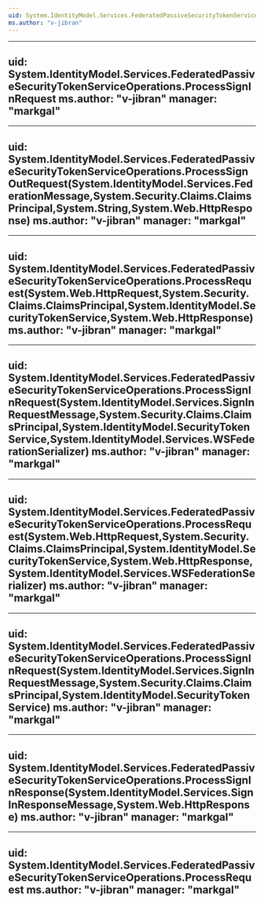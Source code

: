 ```yaml
---
uid: System.IdentityModel.Services.FederatedPassiveSecurityTokenServiceOperations
ms.author: "v-jibran"
---
```


---
uid: System.IdentityModel.Services.FederatedPassiveSecurityTokenServiceOperations.ProcessSignInRequest
ms.author: "v-jibran"
manager: "markgal"
---

---
uid: System.IdentityModel.Services.FederatedPassiveSecurityTokenServiceOperations.ProcessSignOutRequest(System.IdentityModel.Services.FederationMessage,System.Security.Claims.ClaimsPrincipal,System.String,System.Web.HttpResponse)
ms.author: "v-jibran"
manager: "markgal"
---

---
uid: System.IdentityModel.Services.FederatedPassiveSecurityTokenServiceOperations.ProcessRequest(System.Web.HttpRequest,System.Security.Claims.ClaimsPrincipal,System.IdentityModel.SecurityTokenService,System.Web.HttpResponse)
ms.author: "v-jibran"
manager: "markgal"
---

---
uid: System.IdentityModel.Services.FederatedPassiveSecurityTokenServiceOperations.ProcessSignInRequest(System.IdentityModel.Services.SignInRequestMessage,System.Security.Claims.ClaimsPrincipal,System.IdentityModel.SecurityTokenService,System.IdentityModel.Services.WSFederationSerializer)
ms.author: "v-jibran"
manager: "markgal"
---

---
uid: System.IdentityModel.Services.FederatedPassiveSecurityTokenServiceOperations.ProcessRequest(System.Web.HttpRequest,System.Security.Claims.ClaimsPrincipal,System.IdentityModel.SecurityTokenService,System.Web.HttpResponse,System.IdentityModel.Services.WSFederationSerializer)
ms.author: "v-jibran"
manager: "markgal"
---

---
uid: System.IdentityModel.Services.FederatedPassiveSecurityTokenServiceOperations.ProcessSignInRequest(System.IdentityModel.Services.SignInRequestMessage,System.Security.Claims.ClaimsPrincipal,System.IdentityModel.SecurityTokenService)
ms.author: "v-jibran"
manager: "markgal"
---

---
uid: System.IdentityModel.Services.FederatedPassiveSecurityTokenServiceOperations.ProcessSignInResponse(System.IdentityModel.Services.SignInResponseMessage,System.Web.HttpResponse)
ms.author: "v-jibran"
manager: "markgal"
---

---
uid: System.IdentityModel.Services.FederatedPassiveSecurityTokenServiceOperations.ProcessRequest
ms.author: "v-jibran"
manager: "markgal"
---
